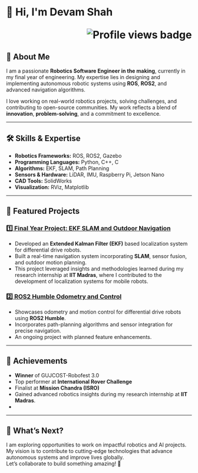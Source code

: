 # 👋 Hi, I'm Devam Shah  <p align="right"><img src="https://komarev.com/ghpvc/?username=Devam-032" alt="Profile views badge"></p>
## 🚀 About Me
I am a passionate **Robotics Software Engineer in the making**, currently in my final year of engineering. My expertise lies in designing and implementing autonomous robotic systems using **ROS**, **ROS2**, and advanced navigation algorithms.  

I love working on real-world robotics projects, solving challenges, and contributing to open-source communities. My work reflects a blend of **innovation**, **problem-solving**, and a commitment to excellence.

---

## 🛠️ Skills & Expertise
- **Robotics Frameworks:** ROS, ROS2, Gazebo  
- **Programming Languages:** Python, C++, C  
- **Algorithms:** EKF, SLAM, Path Planning  
- **Sensors & Hardware:** LiDAR, IMU, Raspberry Pi, Jetson Nano  
- **CAD Tools:** SolidWorks  
- **Visualization:** RViz, Matplotlib  

---

## 📂 Featured Projects

### [1️⃣ Final Year Project: EKF SLAM and Outdoor Navigation](https://github.com/Devam-032/EKF_SLAM-and-Outdoor-Navigation-of-a-differential-drive-robot)
- Developed an **Extended Kalman Filter (EKF)** based localization system for differential drive robots.  
- Built a real-time navigation system incorporating **SLAM**, sensor fusion, and outdoor motion planning.  
- This project leveraged insights and methodologies learned during my research internship at **IIT Madras**, where I contributed to the development of localization systems for mobile robots.  

### [2️⃣ ROS2 Humble Odometry and Control](https://github.com/Devam-032/ros2_humble_odometry_and_control)
- Showcases odometry and motion control for differential drive robots using **ROS2 Humble**.  
- Incorporates path-planning algorithms and sensor integration for precise navigation.  
- An ongoing project with planned feature enhancements.

---

## 🌟 Achievements
- **Winner** of GUJCOST-Robofest 3.0  
- Top performer at **International Rover Challenge**  
- Finalist at **Mission Chandra (ISRO)**  
- Gained advanced robotics insights during my research internship at **IIT Madras**.
- 
---

## 🔭 What’s Next?
I am exploring opportunities to work on impactful robotics and AI projects. My vision is to contribute to cutting-edge technologies that advance autonomous systems and improve lives globally.  
Let’s collaborate to build something amazing! 🚀
